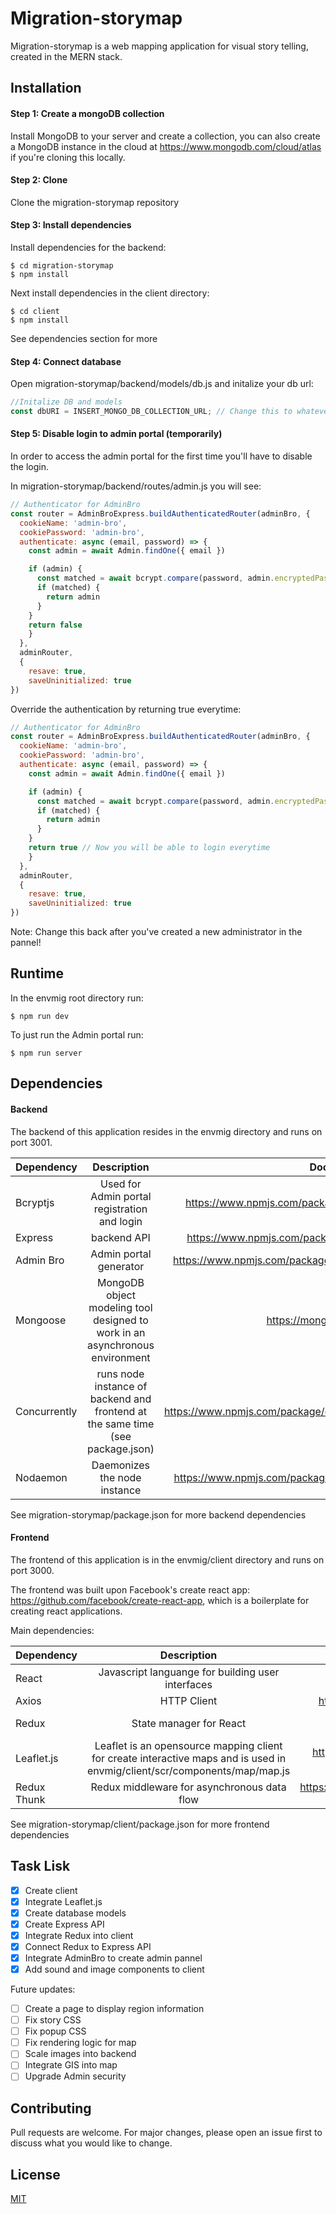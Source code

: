 

# Migration-storymap

Migration-storymap is a web mapping application for visual story telling, created in the MERN stack.


## Installation

#### Step 1: Create a mongoDB collection
Install MongoDB to your server and create a collection, you can also create a MongoDB instance in the cloud at https://www.mongodb.com/cloud/atlas if you're cloning this locally.

#### Step 2: Clone
Clone the migration-storymap repository

#### Step 3: Install dependencies

Install dependencies for the backend:

``` shell
$ cd migration-storymap
$ npm install

```

Next install dependencies in the client directory:

``` shell
$ cd client
$ npm install
```

See dependencies section for more

#### Step 4: Connect database

Open migration-storymap/backend/models/db.js and initalize your db url:

``` JavaScript
//Initalize DB and models
const dbURI = INSERT_MONGO_DB_COLLECTION_URL; // Change this to whatever your DB url is
```

#### Step 5: Disable login to admin portal (temporarily)

In order to access the admin portal for the first time you'll have to disable the login.


In migration-storymap/backend/routes/admin.js you will see:

``` JavaScript
// Authenticator for AdminBro
const router = AdminBroExpress.buildAuthenticatedRouter(adminBro, {
  cookieName: 'admin-bro',
  cookiePassword: 'admin-bro',
  authenticate: async (email, password) => {
    const admin = await Admin.findOne({ email })

    if (admin) {
      const matched = await bcrypt.compare(password, admin.encryptedPassword)
      if (matched) {
        return admin
      }
    }
    return false
    }
  },
  adminRouter,
  {
    resave: true,
    saveUninitialized: true
})
```

Override the authentication by returning true everytime:

``` JavaScript
// Authenticator for AdminBro
const router = AdminBroExpress.buildAuthenticatedRouter(adminBro, {
  cookieName: 'admin-bro',
  cookiePassword: 'admin-bro',
  authenticate: async (email, password) => {
    const admin = await Admin.findOne({ email })

    if (admin) {
      const matched = await bcrypt.compare(password, admin.encryptedPassword)
      if (matched) {
        return admin
      }
    }
    return true // Now you will be able to login everytime
    }
  },
  adminRouter,
  {
    resave: true,
    saveUninitialized: true
})
```

Note: Change this back after you've created a new administrator in the pannel!

## Runtime

In the envmig root directory run:

``` shell
$ npm run dev
```

To just run the Admin portal run:

``` shell
$ npm run server
```

 

## Dependencies

#### Backend
The backend of this application resides in the envmig directory and runs on port 3001.


| Dependency      | Description | Documentation     |
| :---        |    :----:   |          ---: |
| Bcryptjs      | Used for Admin portal registration and login       | https://www.npmjs.com/package/bcryptjs   |
| Express   | backend API       | https://www.npmjs.com/package/express     |
| Admin Bro   | Admin portal generator      | https://www.npmjs.com/package/admin-bro     |
| Mongoose   | MongoDB object modeling tool designed to work in an asynchronous environment    | https://mongoosejs.com/|
| Concurrently   | runs node instance of backend and frontend at the same time (see package.json)   | https://www.npmjs.com/package/concurrently| 
| Nodaemon   | Daemonizes the node instance   |https://www.npmjs.com/package/nodaemon|

See migration-storymap/package.json for more backend dependencies

#### Frontend

The frontend of this application is in the  envmig/client directory and runs on port 3000.

The frontend was built upon Facebook's create react app: https://github.com/facebook/create-react-app, which is a boilerplate for creating react applications.   

Main dependencies:

| Dependency      | Description | Documentation     |
| :---        |    :----:   |          ---: |
| React      |  Javascript languange for building user interfaces      | https://reactjs.org/   |
| Axios   | HTTP Client      | https://github.com/axios/axios    |
| Redux | State manager for React| https://redux.js.org/api/api-reference|
| Leaflet.js | Leaflet is an opensource mapping client for create interactive maps and is used in envmig/client/scr/components/map/map.js| https://leafletjs.com/reference-1.6.0.html |
| Redux Thunk | Redux middleware for asynchronous data flow| https://github.com/reduxjs/redux-thunk |

See migration-storymap/client/package.json for more frontend dependencies

## Task Lisk

- [x] Create client
- [x] Integrate Leaflet.js 
- [x] Create database models
- [x] Create Express API
- [x] Integrate Redux into client
- [x] Connect Redux to Express API
- [x] Integrate AdminBro to create admin pannel
- [x] Add sound and image components to client

Future updates:
- [ ] Create a page to display region information
- [ ] Fix story CSS
- [ ] Fix popup CSS
- [ ] Fix rendering logic for map
- [ ] Scale images into backend
- [ ] Integrate GIS into map
- [ ] Upgrade Admin security

## Contributing
Pull requests are welcome. For major changes, please open an issue first to discuss what you would like to change.


## License
[MIT](https://choosealicense.com/licenses/mit/)